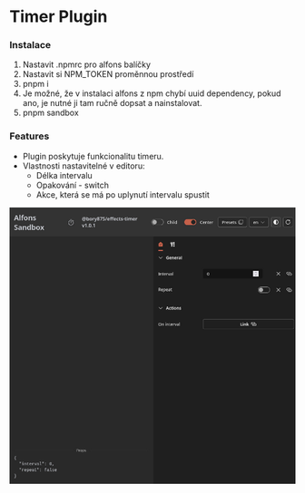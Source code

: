 # Timer Plugin

### Instalace

1. Nastavit .npmrc pro alfons balíčky
2. Nastavit si NPM_TOKEN proměnnou prostředí
3. pnpm i
4. Je možné, že v instalaci alfons z npm chybí uuid dependency, pokud ano, je nutné ji tam ručně dopsat a nainstalovat.
5. pnpm sandbox

### Features

- Plugin poskytuje funkcionalitu timeru.
- Vlastnosti nastavitelné v editoru:
  - Délka intervalu
  - Opakování - switch
  - Akce, která se má po uplynutí intervalu spustit

<img src='docs/sandbox.jpg' alt=''/>
